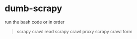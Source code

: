 # dumb-scrapy

run the bash code
or in order 
> scrapy crawl read
> scrapy crawl proxy
> scrapy crawl form
